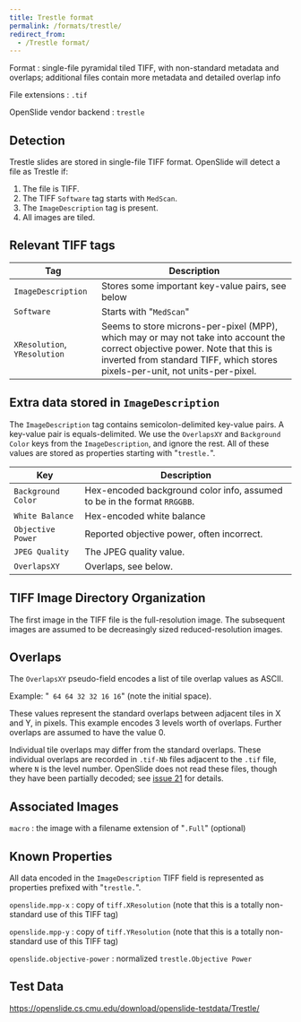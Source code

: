 ```yaml
---
title: Trestle format
permalink: /formats/trestle/
redirect_from:
  - /Trestle format/
---
```


Format
: single-file pyramidal tiled TIFF, with non-standard metadata and overlaps; additional files contain more metadata and detailed overlap info

File extensions
: `.tif`

OpenSlide vendor backend
: `trestle`


## Detection

Trestle slides are stored in single-file TIFF format. OpenSlide will detect a file as Trestle if:

 1. The file is TIFF.
 2. The TIFF `Software` tag starts with `MedScan`.
 3. The `ImageDescription` tag is present.
 4. All images are tiled.


## Relevant TIFF tags

Tag                         | Description                                    |
----------------------------|------------------------------------------------|
`ImageDescription`          |Stores some important key-value pairs, see below|
`Software`                  |Starts with "`MedScan`"                         |
`XResolution`, `YResolution`|Seems to store microns-per-pixel (MPP), which may or may not take into account the correct objective power. Note that this is inverted from standard TIFF, which stores pixels-per-unit, not units-per-pixel.|


## Extra data stored in `ImageDescription`

The `ImageDescription` tag contains semicolon-delimited key-value
pairs. A key-value pair is equals-delimited. We use the `OverlapsXY`
and `Background Color` keys from the `ImageDescription`, and ignore
the rest. All of these values are stored as properties starting with
"`trestle.`".

Key              | Description                              |
-----------------|------------------------------------------|
`Background Color`|Hex-encoded background color info, assumed to be in the format `RRGGBB`.|
`White Balance`|Hex-encoded white balance|
`Objective Power`|Reported objective power, often incorrect.|
`JPEG Quality`|The JPEG quality value.|
`OverlapsXY`|Overlaps, see below.|


## TIFF Image Directory Organization

The first image in the TIFF file is the full-resolution image. The
subsequent images are assumed to be decreasingly sized
reduced-resolution images.


## Overlaps

The `OverlapsXY` pseudo-field encodes a list of tile overlap values as
ASCII.

Example: "` 64 64 32 32 16 16`" (note the initial space).

These values represent the standard overlaps between adjacent tiles in
X and Y, in pixels. This example encodes 3 levels worth of overlaps.
Further overlaps are assumed to have the value 0.

Individual tile overlaps may differ from the standard overlaps.  These
individual overlaps are recorded in `.tif-Nb` files adjacent to the `.tif`
file, where `N` is the level number.  OpenSlide does not read these files,
though they have been partially decoded; see [issue 21][overlap-files] for
details.

[overlap-files]: https://github.com/openslide/openslide/issues/21#issuecomment-23615583


## Associated Images

`macro`
: the image with a filename extension of "`.Full`" (optional)


## Known Properties

All data encoded in the `ImageDescription` TIFF field is represented
as properties prefixed with "`trestle.`".

`openslide.mpp-x`
: copy of `tiff.XResolution` (note that this is a totally non-standard use
of this TIFF tag)

`openslide.mpp-y`
: copy of `tiff.YResolution` (note that this is a totally non-standard use
of this TIFF tag)

`openslide.objective-power`
: normalized `trestle.Objective Power`


## Test Data

<https://openslide.cs.cmu.edu/download/openslide-testdata/Trestle/>
